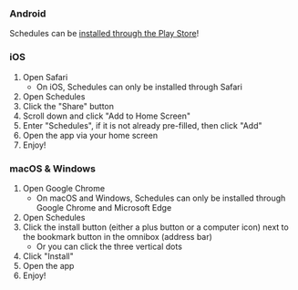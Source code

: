 ### Android
Schedules can be [installed through the Play Store](https://play.google.com/store/apps/details?id=com.hkamran.schedules)!

### iOS
1. Open Safari
    - On iOS, Schedules can only be installed through Safari
2. Open Schedules
3. Click the "Share" button
4. Scroll down and click "Add to Home Screen"
5. Enter "Schedules", if it is not already pre-filled, then click "Add"
6. Open the app via your home screen
7. Enjoy!

### macOS & Windows
1. Open Google Chrome
    - On macOS and Windows, Schedules can only be installed through Google Chrome and Microsoft Edge
2. Open Schedules
3. Click the install button (either a plus button or a computer icon) next to the bookmark button in the omnibox (address bar)
    - Or you can click the three vertical dots
4. Click "Install"
5. Open the app
6. Enjoy!
